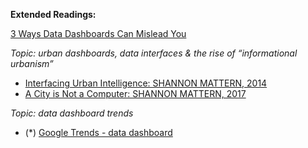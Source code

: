 **Extended Readings:**

[3 Ways Data Dashboards Can Mislead You](https://hbr.org/2017/01/3-ways-data-dashboards-can-mislead-you#comment-section)

_Topic: urban dashboards, data interfaces & the rise of “informational urbanism”_

-   [Interfacing Urban Intelligence: SHANNON MATTERN, 2014](https://placesjournal.org/article/interfacing-urban-intelligence/#0)
-   [A City is Not a Computer: SHANNON MATTERN, 2017](https://placesjournal.org/article/a-city-is-not-a-computer/#0)

_Topic: data dashboard trends_

-   (\*) [Google Trends - data dashboard](https://trends.google.com/trends/explore?date=all&geo=US&q=Data%20Dashboard)
